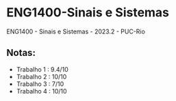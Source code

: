 # ENG1400-Sinais e Sistemas
 ENG1400 - Sinais e Sistemas - 2023.2 - PUC-Rio 


 
## Notas:
- Trabalho 1 : 9.4/10
- Trabalho 2 : 10/10
- Trabalho 3 : 7/10
- Trabalho 4 : 10/10
